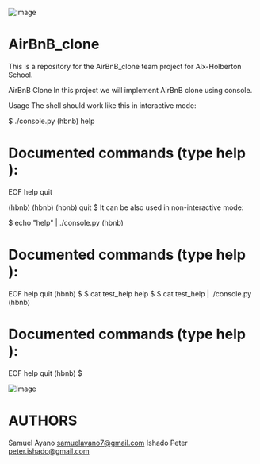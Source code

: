![image](https://user-images.githubusercontent.com/99324596/182840590-8c0202a5-4899-415b-8ad7-940708577252.png)


# AirBnB_clone
This is a repository for the AirBnB_clone team project for Alx-Holberton School.

AirBnB Clone
In this project we will implement AirBnB clone using console.

Usage
The shell should work like this in interactive mode:

$ ./console.py
(hbnb) help

Documented commands (type help <topic>):
========================================
EOF  help  quit

(hbnb) 
(hbnb) 
(hbnb) quit
$
It can be also used in non-interactive mode:

$ echo "help" | ./console.py
(hbnb)

Documented commands (type help <topic>):
========================================
EOF  help  quit
(hbnb) 
$
$ cat test_help
help
$
$ cat test_help | ./console.py
(hbnb)

Documented commands (type help <topic>):
========================================

EOF  help  quit
(hbnb) 
$
  
  ![image](https://user-images.githubusercontent.com/99324596/182841460-aac860d2-4275-4bb1-8a1a-d7d9ebf3eb6b.png)

# AUTHORS
  Samuel Ayano <samuelayano7@gmail.com>
  Ishado Peter  <peter.ishado@gmail.com> 
